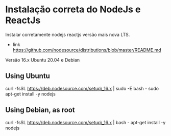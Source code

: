 # Instalação correta do NodeJs e ReactJs

Instalar corretamente nodejs reactjs versão mais nova LTS.

* link https://github.com/nodesource/distributions/blob/master/README.md

Versão 16.x Ubuntu 20.04 e Debian

## Using Ubuntu

curl -fsSL https://deb.nodesource.com/setup\_16.x | sudo -E bash - sudo apt-get install -y nodejs

## Using Debian, as root

curl -fsSL https://deb.nodesource.com/setup\_16.x | bash - apt-get install -y nodejs

